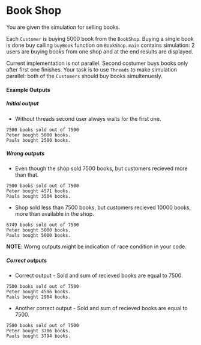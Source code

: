 # Book Shop
<p>You are given the simulation for selling books.</p>
<p>Each <code>Customer</code> is buying 5000 book from the <code>BookShop</code>. Buying a single
book is done buy calling <code>buyBook</code> function on <code>BookShop</code>. <code>main</code> contains
simulation: 2 users are buying books from one shop and at the end results
are displayed.</p>
<p>Current implementation is not parallel. Second costumer buys books only 
after first one finishes. Your task is to use <code>Threads</code> to make simulation
parallel: both of the <code>Customers</code> should buy books simultenuesly.</p>
<h4 id="exampleoutputs">Example Outputs</h4>
<h5 id="initialoutput">Initial output</h5>
<ul>
<li>Without threads second user always waits for the first one.</li>
</ul>
<pre><code class="hljs"><span class="hljs-number">7500</span> <span class="hljs-keyword">books </span>sold out of <span class="hljs-number">7500</span>
Peter <span class="hljs-keyword">bought </span><span class="hljs-number">5000</span> <span class="hljs-keyword">books.
</span>Pauls <span class="hljs-keyword">bought </span><span class="hljs-number">2500</span> <span class="hljs-keyword">books.
</span></code></pre>
<h5 id="wrongoutputs">Wrong outputs</h5>
<ul>
<li>Even though the shop sold 7500 books, but customers recieved more than that.</li>
</ul>
<pre><code class="hljs"><span class="hljs-number">7500</span> <span class="hljs-keyword">books </span>sold out of <span class="hljs-number">7500</span>
Peter <span class="hljs-keyword">bought </span><span class="hljs-number">4571</span> <span class="hljs-keyword">books.
</span>Pauls <span class="hljs-keyword">bought </span><span class="hljs-number">3504</span> <span class="hljs-keyword">books.
</span></code></pre>
<ul>
<li>Shop sold less than 7500 books, but customers recieved 10000 books, more than available in the shop.</li>
</ul>
<pre><code class="hljs"><span class="hljs-number">6749</span> <span class="hljs-keyword">books </span>sold out of <span class="hljs-number">7500</span>
Peter <span class="hljs-keyword">bought </span><span class="hljs-number">5000</span> <span class="hljs-keyword">books.
</span>Pauls <span class="hljs-keyword">bought </span><span class="hljs-number">5000</span> <span class="hljs-keyword">books.
</span></code></pre>
<p><strong>NOTE</strong>: Worng outputs might be indication of race condition in your code.</p>
<h5 id="correctoutputs">Correct outputs</h5>
<ul>
<li>Correct output - Sold and sum of recieved books are equal to 7500.</li>
</ul>
<pre><code class="hljs"><span class="hljs-number">7500</span> <span class="hljs-keyword">books </span>sold out of <span class="hljs-number">7500</span>
Peter <span class="hljs-keyword">bought </span><span class="hljs-number">4596</span> <span class="hljs-keyword">books.
</span>Pauls <span class="hljs-keyword">bought </span><span class="hljs-number">2904</span> <span class="hljs-keyword">books.
</span></code></pre>
<ul>
<li>Another correct output - Sold and sum of recieved books are equal to 7500.</li>
</ul>
<pre><code class="hljs"><span class="hljs-number">7500</span> <span class="hljs-keyword">books </span>sold out of <span class="hljs-number">7500</span>
Peter <span class="hljs-keyword">bought </span><span class="hljs-number">3706</span> <span class="hljs-keyword">books.
</span>Pauls <span class="hljs-keyword">bought </span><span class="hljs-number">3794</span> <span class="hljs-keyword">books.
</span></code></pre></div>
</div><!---->
<!---->
</jhi-programming-exercise-instructions><!---->
